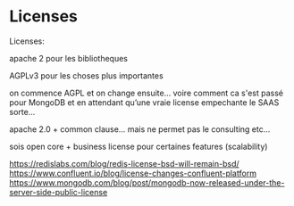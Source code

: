 # Licenses

Licenses:

apache 2 pour les bibliotheques

AGPLv3 pour les choses plus importantes


on commence AGPL et on change ensuite... voire comment ca s'est passé pour MongoDB
et en attendant qu’une vraie license empechante le SAAS sorte...

apache 2.0 + common clause… mais ne permet pas le consulting etc...


sois open core + business license pour certaines features (scalability)


https://redislabs.com/blog/redis-license-bsd-will-remain-bsd/
https://www.confluent.io/blog/license-changes-confluent-platform
https://www.mongodb.com/blog/post/mongodb-now-released-under-the-server-side-public-license
